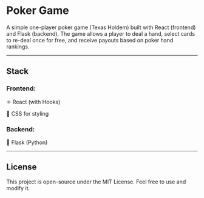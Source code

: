 # Poker Game

A simple one-player poker game (Texas Holdem) built with React (frontend) and Flask (backend). The game allows a player to deal a hand, select cards to re-deal once for free, and receive payouts based on poker hand rankings.

---

## Stack
### Frontend:

⚛️ React (with Hooks)

🎨 CSS for styling

### Backend:

🐍 Flask (Python)

---

## License
This project is open-source under the MIT License. Feel free to use and modify it.
